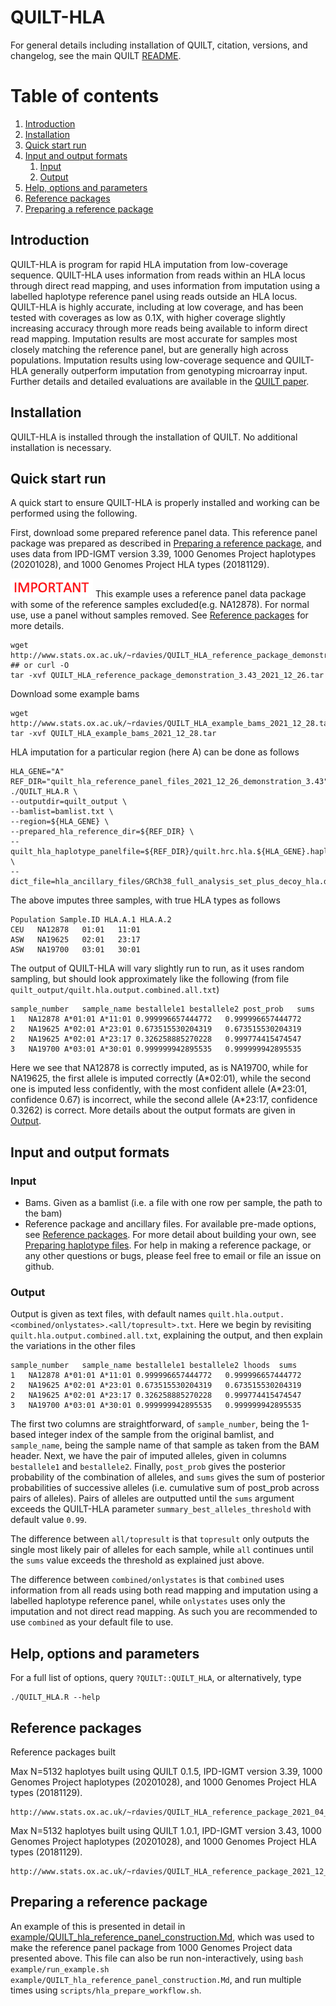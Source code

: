 QUILT-HLA
=========

For general details including installation of QUILT, citation, versions, and changelog, see the main QUILT [README](https://github.com/rwdavies/QUILT).

# Table of contents
1. [Introduction](#paragraph-introduction)
2. [Installation](#paragraph-installation)
3. [Quick start run](#paragraph-quickstartrun)
4. [Input and output formats](#paragraph-io)
    1. [Input](#paragraph-io-input)
    2. [Output](#paragraph-io-output)
5. [Help, options and parameters](#paragraph-helpoptionsparams)
6. [Reference packages](#paragraph-reference-package)
7. [Preparing a reference package](#paragraph-preparing)


## Introduction <a name="paragraph-introduction"></a>

QUILT-HLA is program for rapid HLA imputation from low-coverage sequence. QUILT-HLA uses information from reads within an HLA locus through direct read mapping, and uses information from imputation using a labelled haplotype reference panel using reads outside an HLA locus. QUILT-HLA is highly accurate, including at low coverage, and has been tested with coverages as low as 0.1X, with higher coverage slightly increasing accuracy through more reads being available to inform direct read mapping. Imputation results are most accurate for samples most closely matching the reference panel, but are generally high across populations. Imputation results using low-coverage sequence and QUILT-HLA generally outperform imputation from genotyping microarray input. Further details and detailed evaluations are available in the [QUILT paper](README.md#paragraph-citation).

## Installation <a name="paragraph-installation"></a>

QUILT-HLA is installed through the installation of QUILT. No additional installation is necessary.

## Quick start run <a name="paragraph-quickstartrun"></a>

A quick start to ensure QUILT-HLA is properly installed and working can be performed using the following.

First, download some prepared reference panel data. This reference panel package was prepared as described in [Preparing a reference package](#paragraph-preparing), and uses data from IPD-IGMT version 3.39, 1000 Genomes Project haplotypes (20201028), and 1000 Genomes Project HLA types (20181129).

<a><img src="important.png"/></a>
This example uses a reference panel data package with some of the reference samples excluded(e.g. NA12878). For normal use, use a panel without samples removed. See [Reference packages](#reference-packages) for more details.

```
wget http://www.stats.ox.ac.uk/~rdavies/QUILT_HLA_reference_package_demonstration_3.43_2021_12_26.tar ## or curl -O
tar -xvf QUILT_HLA_reference_package_demonstration_3.43_2021_12_26.tar
```

Download some example bams
```
wget http://www.stats.ox.ac.uk/~rdavies/QUILT_HLA_example_bams_2021_12_28.tar
tar -xvf QUILT_HLA_example_bams_2021_12_28.tar
```

HLA imputation for a particular region (here A) can be done as follows
```
HLA_GENE="A"
REF_DIR="quilt_hla_reference_panel_files_2021_12_26_demonstration_3.43"
./QUILT_HLA.R \
--outputdir=quilt_output \
--bamlist=bamlist.txt \
--region=${HLA_GENE} \
--prepared_hla_reference_dir=${REF_DIR} \
--quilt_hla_haplotype_panelfile=${REF_DIR}/quilt.hrc.hla.${HLA_GENE}.haplotypes.RData \
--dict_file=hla_ancillary_files/GRCh38_full_analysis_set_plus_decoy_hla.dict
```

The above imputes three samples, with true HLA types as follows
```
Population Sample.ID HLA.A.1 HLA.A.2
CEU   NA12878   01:01   11:01
ASW   NA19625   02:01   23:17
ASW   NA19700   03:01   30:01
```

The output of QUILT-HLA will vary slightly run to run, as it uses random sampling, but should look approximately like the following (from file `quilt_output/quilt.hla.output.combined.all.txt`)
```
sample_number	sample_name	bestallele1	bestallele2	post_prob	sums
1	NA12878	A*01:01	A*11:01	0.999996657444772	0.999996657444772
2	NA19625	A*02:01	A*23:01	0.673515530204319	0.673515530204319
2	NA19625	A*02:01	A*23:17	0.326258885270228	0.999774415474547
3	NA19700	A*03:01	A*30:01	0.999999942895535	0.999999942895535
```

Here we see that NA12878 is correctly imputed, as is NA19700, while for NA19625, the first allele is imputed correctly (A\*02:01), while the second one is imputed less confidently, with the most confident allele (A\*23:01, confidence 0.67) is incorrect, while the second allele (A\*23:17, confidence 0.3262) is correct. More details about the output formats are given in [Output](#paragraph-io-output).

## Input and output formats <a name="paragraph-io"></a>

### Input <a name="paragraph-io-input"></a>

- Bams. Given as a bamlist (i.e. a file with one row per sample, the path to the bam)
- Reference package and ancillary files. For available pre-made options, see [Reference packages](#reference-packages). For more detail about building your own, see [Preparing haplotype files](#paragraph-preparing-haplotypes). For help in making a reference package, or any other questions or bugs, please feel free to email or file an issue on github.

### Output <a name="paragraph-io-output"></a>

Output is given as text files, with default names `quilt.hla.output.<combined/onlystates>.<all/topresult>.txt`. Here we begin by revisiting `quilt.hla.output.combined.all.txt`, explaining the output, and then explain the variations in the other files
```
sample_number	sample_name	bestallele1	bestallele2	lhoods	sums
1	NA12878	A*01:01	A*11:01	0.999996657444772	0.999996657444772
2	NA19625	A*02:01	A*23:01	0.673515530204319	0.673515530204319
2	NA19625	A*02:01	A*23:17	0.326258885270228	0.999774415474547
3	NA19700	A*03:01	A*30:01	0.999999942895535	0.999999942895535
```
The first two columns are straightforward, of `sample_number`, being the 1-based integer index of the sample from the original bamlist, and `sample_name`, being the sample name of that sample as taken from the BAM header. Next, we have the pair of imputed alleles, given in columns `bestallele1` and `bestallele2`. Finally, `post_prob` gives the posterior probability of the combination of alleles, and `sums` gives the sum of posterior probabilities of successive alleles (i.e. cumulative sum of post_prob across pairs of alleles). Pairs of alleles are outputted until the `sums` argument exceeds the QUILT-HLA parameter `summary_best_alleles_threshold` with default value `0.99`.

The difference between `all/topresult` is that `topresult` only outputs the single most likely pair of alleles for each sample, while `all` continues until the `sums` value exceeds the threshold as explained just above.

The difference between `combined/onlystates` is that `combined` uses information from all reads using both read mapping and imputation using a labelled haplotype reference panel, while `onlystates` uses only the imputation and not direct read mapping. As such you are recommended to use `combined` as your default file to use.

## Help, options and parameters <a name="paragraph-helpoptionsparams"></a>

For a full list of options, query `?QUILT::QUILT_HLA`, or alternatively, type 
```
./QUILT_HLA.R --help
```

## Reference packages <a name="reference-packages"></a>

Reference packages built

Max N=5132 haplotyes built using QUILT 0.1.5, IPD-IGMT version 3.39, 1000 Genomes Project haplotypes (20201028), and 1000 Genomes Project HLA types (20181129). 
```
http://www.stats.ox.ac.uk/~rdavies/QUILT_HLA_reference_package_2021_04_09.tar
```

Max N=5132 haplotyes built using QUILT 1.0.1, IPD-IGMT version 3.43, 1000 Genomes Project haplotypes (20201028), and 1000 Genomes Project HLA types (20181129). 
```
http://www.stats.ox.ac.uk/~rdavies/QUILT_HLA_reference_package_2021_12_24.tar
```


## Preparing a reference package <a name="paragraph-preparing"></a>

An example of this is presented in detail in [example/QUILT_hla_reference_panel_construction.Md](example/QUILT_hla_reference_panel_construction.Md), which was used to make the reference panel package from 1000 Genomes Project data presented above. This file can also be run non-interactively, using `bash example/run_example.sh example/QUILT_hla_reference_panel_construction.Md`, and run multiple times using `scripts/hla_prepare_workflow.sh`.
